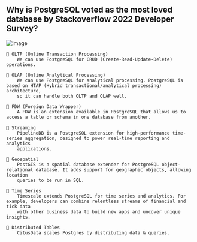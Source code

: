 ## Why is PostgreSQL voted as the most loved database by Stackoverflow 2022 Developer Survey?

![image](https://user-images.githubusercontent.com/22426280/229983959-29551f80-441c-4c8d-8642-8688eda69e5f.png)


    🔹 OLTP (Online Transaction Processing)
        We can use PostgreSQL for CRUD (Create-Read-Update-Delete) operations.

    🔹 OLAP (Online Analytical Processing)
        We can use PostgreSQL for analytical processing. PostgreSQL is based on HTAP (Hybrid transactional/analytical processing) architecture, 
        so it can handle both OLTP and OLAP well.

    🔹 FDW (Foreign Data Wrapper)
        A FDW is an extension available in PostgreSQL that allows us to access a table or schema in one database from another.

    🔹 Streaming
        PipelineDB is a PostgreSQL extension for high-performance time-series aggregation, designed to power real-time reporting and analytics 
        applications.

    🔹 Geospatial
        PostGIS is a spatial database extender for PostgreSQL object-relational database. It adds support for geographic objects, allowing location 
        queries to be run in SQL.

    🔹 Time Series
        Timescale extends PostgreSQL for time series and analytics. For example, developers can combine relentless streams of financial and tick data 
        with other business data to build new apps and uncover unique insights.

    🔹 Distributed Tables
        CitusData scales Postgres by distributing data & queries. 

